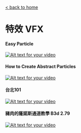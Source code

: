 [< back to home](README.md)

特效 VFX
===

#### Easy Particle
[![Alt text for your video](http://img.youtube.com/vi/jw2gQayadVM/0.jpg)](http://www.youtube.com/watch?v=jw2gQayadVM)

#### How to Create Abstract Particles
[![Alt text for your video](http://img.youtube.com/vi/bEZsFQP6SCg/0.jpg)](http://www.youtube.com/watch?v=bEZsFQP6SCg)

#### 台北101
[![Alt text for your video](http://img.youtube.com/vi/Kl5zFZa44lE/0.jpg)](http://www.youtube.com/watch?v=Kl5zFZa44lE)

#### 豬肉的蕯諾斯通道教學 B3d 2.79
[![Alt text for your video](http://img.youtube.com/vi/sfaEmco72xw/0.jpg)](http://www.youtube.com/watch?v=sfaEmco72xw)
